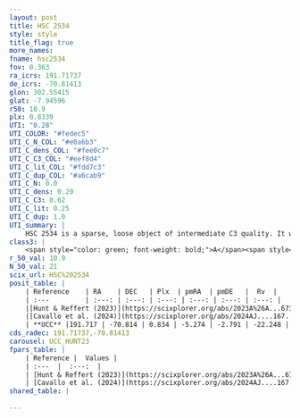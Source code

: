 ```yaml
---
layout: post
title: HSC 2534
style: style
title_flag: true
more_names: 
fname: hsc2534
fov: 0.363
ra_icrs: 191.71737
de_icrs: -70.81413
glon: 302.55415
glat: -7.94596
r50: 10.9
plx: 0.8339
UTI: "0.28"
UTI_COLOR: "#fedec5"
UTI_C_N_COL: "#e0a6b3"
UTI_C_dens_COL: "#fee0c7"
UTI_C_C3_COL: "#eef8d4"
UTI_C_lit_COL: "#fdd7c3"
UTI_C_dup_COL: "#a6cab9"
UTI_C_N: 0.0
UTI_C_dens: 0.29
UTI_C_C3: 0.62
UTI_C_lit: 0.25
UTI_C_dup: 1.0
UTI_summary: |
    HSC 2534 is a sparse, loose object of intermediate C3 quality. It was recently reported in the literature.<br><br><span style="color: #99180f; font-weight: bold;">Warning: </span>contains less than 25 stars with <i>P>0.5</i> estimated.
class3: |
    <span style="color: green; font-weight: bold;">A</span><span style="color: red; font-weight: bold;">C</span>
r_50_val: 10.9
N_50_val: 21
scix_url: HSC%202534
posit_table: |
    | Reference    | RA    | DEC   | Plx  | pmRA  | pmDE   |  Rv  |
    | :---         | :---: | :---: | :---: | :---: | :---: | :---: |
    |[Hunt & Reffert (2023)](https://scixplorer.org/abs/2023A%26A...673A.114H) | 191.703 | -70.832 | 0.839 | -5.248 | -2.783 | -22.214 |
    |[Cavallo et al. (2024)](https://scixplorer.org/abs/2024AJ....167...12C) | 191.52 | -70.829 | 0.842 | -- | -- | -- |
    | **UCC** |191.717 | -70.814 | 0.834 | -5.274 | -2.791 | -22.248 | 
cds_radec: 191.71737,-70.81413
carousel: UCC_HUNT23
fpars_table: |
    | Reference |  Values |
    | :---  |  :---:  |
    | [Hunt & Reffert (2023)](https://scixplorer.org/abs/2023A%26A...673A.114H) | `AV50=1.018, diffAV50=0.665, MOD50=10.323, logAge50=8.458` |
    | [Cavallo et al. (2024)](https://scixplorer.org/abs/2024AJ....167...12C) | `AV50=1.23, dMod50=10.49, logAge50=8.4, [Fe/H]50=-0.37` |
shared_table: |
    
---
```

